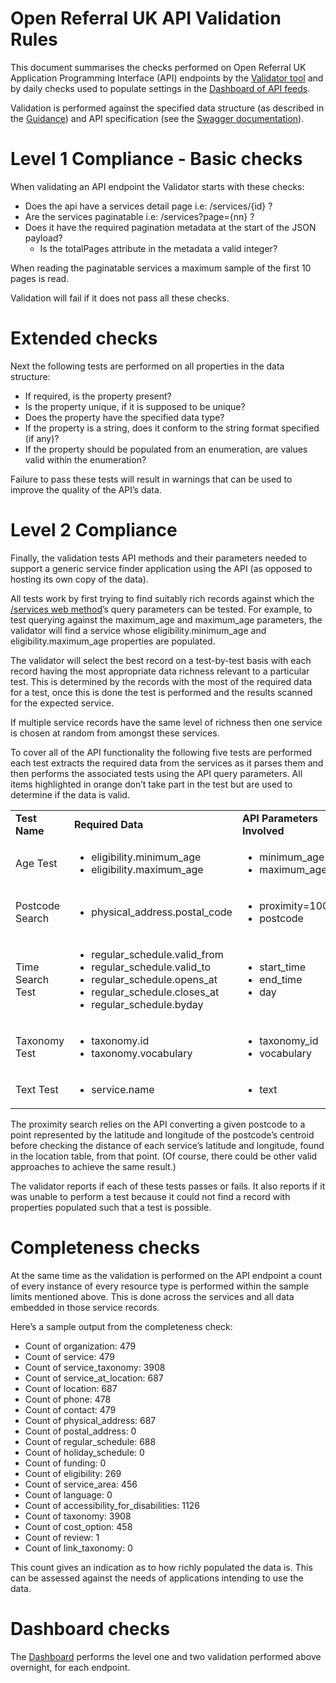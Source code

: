 # Open Referral UK API Validation Rules

This document summarises the checks performed on Open Referral UK Application Programming Interface (API) endpoints by the [Validator tool](https://validator.openreferraluk.org/) and by daily checks used to populate settings in the [Dashboard of API feeds](https://openreferraluk.org/dashboard).

Validation is performed against the specified data structure (as described in the [Guidance](https://developers.openreferraluk.org/Guidance/)) and API specification (see the [Swagger documentation](https://api.porism.com/ServiceDirectoryService/swagger-ui.html)).


# Level 1 Compliance - Basic checks

When validating an API endpoint the Validator starts with these checks:



* Does the api have a services detail page i.e: /services/{id} ?
* Are the services paginatable i.e: /services?page={nn} ?
* Does it have the required pagination metadata at the start of the JSON payload?
    * Is the totalPages attribute in the metadata a valid integer?

When reading the paginatable services a maximum sample of the first 10 pages is read.

Validation will fail if it does not pass all these checks.


# Extended checks

Next the following tests are performed on all properties in the data structure:



* If required, is the property present?
* Is the property unique, if it is supposed to be unique?
* Does the property have the specified data type?
* If the property is a string, does it conform to the string format specified (if any)?
* If the property should be populated from an enumeration, are values valid within the enumeration?

Failure to pass these tests will result in warnings that can be used to improve the quality of the API’s data.


# Level 2 Compliance

Finally, the validation tests API methods and their parameters needed to support a generic service finder application using the API (as opposed to hosting its own copy of the data).

All tests work by first trying to find suitably rich records against which the [/services web method](https://api.porism.com/ServiceDirectoryService/swagger-ui.html#/Services/getServicesUsingGET)’s query parameters can be tested. For example, to test querying against the maximum_age and maximum_age parameters, the validator will find a service whose eligibility.minimum_age and eligibility.maximum_age properties are populated.

The validator will select the best record on a test-by-test basis with each record having the most appropriate data richness relevant to a particular test. This is determined by the records with the most of the required data for a test, once this is done the test is performed and the results scanned for the expected service.

If multiple service records have the same level of richness then one service is chosen at random from amongst these services. 

To cover all of the API functionality the following five tests are performed each test extracts the required data from the services as it parses them and then performs the associated tests using the API query parameters. All items highlighted in orange don’t take part in the test but are used to determine if the data is valid.


<table>
  <tr>
   <td><strong>Test Name</strong>
   </td>
   <td><strong>Required Data</strong>
   </td>
   <td><strong>API Parameters Involved</strong>
   </td>
  </tr>
  <tr>
   <td>Age Test
   </td>
   <td>
<ul>

<li>eligibility.minimum_age

<li>eligibility.maximum_age
</li>
</ul>
   </td>
   <td>
<ul>

<li>minimum_age

<li>maximum_age
</li>
</ul>
   </td>
  </tr>
  <tr>
   <td>Postcode Search
   </td>
   <td>
<ul>

<li>physical_address.postal_code
</li>
</ul>
   </td>
   <td>
<ul>

<li>proximity=1000

<li>postcode
</li>
</ul>
   </td>
  </tr>
  <tr>
   <td>Time Search Test
   </td>
   <td>
<ul>

<li>regular_schedule.valid_from

<li>regular_schedule.valid_to

<li>regular_schedule.opens_at

<li>regular_schedule.closes_at

<li>regular_schedule.byday
</li>
</ul>
   </td>
   <td>
<ul>

<li>start_time

<li>end_time

<li>day
</li>
</ul>
   </td>
  </tr>
  <tr>
   <td>Taxonomy Test
   </td>
   <td>
<ul>

<li>taxonomy.id

<li>taxonomy.vocabulary
</li>
</ul>
   </td>
   <td>
<ul>

<li>taxonomy_id

<li>vocabulary
</li>
</ul>
   </td>
  </tr>
  <tr>
   <td>Text Test
   </td>
   <td>
<ul>

<li>service.name
</li>
</ul>
   </td>
   <td>
<ul>

<li>text
</li>
</ul>
   </td>
  </tr>
</table>


The proximity search relies on the API converting a given postcode to a point represented by the latitude and longitude of the postcode’s centroid before checking the distance of each service’s latitude and longitude, found in the location table, from that point. (Of course, there could be other valid approaches to achieve the same result.)

The validator reports if each of these tests passes or fails. It also reports if it was unable to perform a test because it could not find a record with properties populated such that a test is possible.


# Completeness checks

At the same time as the validation is performed on the API endpoint a count of every instance of every resource type is performed within the sample limits mentioned above. This is done across the services and all data embedded in those service records.

Here’s a sample output from the completeness check:



* Count of organization: 479
* Count of service: 479
* Count of service_taxonomy: 3908
* Count of service_at_location: 687
* Count of location: 687
* Count of phone: 478
* Count of contact: 479
* Count of physical_address: 687
* Count of postal_address: 0
* Count of regular_schedule: 688
* Count of holiday_schedule: 0
* Count of funding: 0
* Count of eligibility: 269
* Count of service_area: 456
* Count of language: 0
* Count of accessibility_for_disabilities: 1126
* Count of taxonomy: 3908
* Count of cost_option: 458
* Count of review: 1
* Count of link_taxonomy: 0

This count gives an indication as to how richly populated the data is. This can be assessed against the needs of applications intending to use the data.


# Dashboard checks

The [Dashboard](https://openreferraluk.org/dashboard) performs the level one and two validation performed above overnight, for each endpoint.
